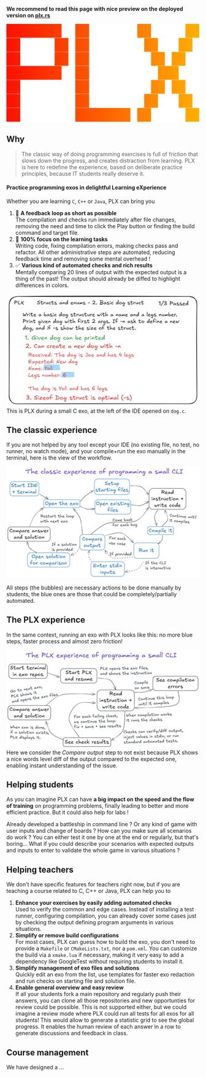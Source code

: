 <div class="oranda-hide">

**We recommend to read this page with nice preview on the deployed version on [plx.rs](https://plx.rs)**

</div>

<center>

![logo of PLX](static/logo.svg)
</center>

## Why
> The classic way of doing programming exercises is full of friction that slows down the progress, and creates distraction from learning. PLX is here to redefine the experience, based on deliberate practice principles, because IT students really deserve it.

#### Practice programming exos in delightful Learning eXperience

Whether you are learning `C`, `C++` or `Java`, PLX can bring you
1. 🔁 **A feedback loop as short as possible**  
The compilation and checks run immediately after file changes, removing the need and time to click the Play button or finding the build command and target file.
1. 💯 **100% focus on the learning tasks**  
Writing code, fixing compilation errors, making checks pass and refactor. All other administrative steps are automated, reducing feedback time and removing some mental overhead !
1. ✅ **Various kind of automated checks and rich results**  
Mentally comparing 20 lines of output with the expected output is a thing of the past! The output should already be diffed to highlight differences in colors.

![Image of the interface of PLX when looking at tests results](book/img/svg/exo-tests-wip.opti.svg)
This is PLX during a small C exo, at the left of the IDE opened on `dog.c`.

## The classic experience
If you are not helped by any tool except your IDE (no existing file, no test, no runner, no watch mode), and your compile+run the exo manually in the terminal, here is the view of the workflow.

![Image of the classic experience of programming a small CLI](book/img/svg/classic-xp.opti.svg)

All steps (the bubbles) are necessary actions to be done manually by students, the blue ones are those that could be completely/partially automated. 

## The PLX experience
In the same context, running an exo with PLX looks like this: no more blue steps, faster process and almost zero friction!

![Image of the PLX experience of programming a small CLI](book/img/svg/plx-xp.opti.svg)
Here we consider the *Compare output* step to not exist because PLX shows a nice words level diff of the output compared to the expected one, enabling instant understanding of the issue.

## Helping students
As you can imagine PLX can have **a big impact on the speed and the flow of training** on programming problems, finally leading to better and more efficient practice. But it could also help for labs !

Already developed a battleship in command line ? Or any kind of game with user inputs and change of boards ? How can you make sure all scenarios do work ? You can either test it one by one at the end or regularly, but that's boring... What if you could describe your scenarios with expected outputs and inputs to enter to validate the whole game in various situations ?

## Helping teachers
We don't have specific features for teachers right now, but if you are teaching a course related to C, C++ or Java, PLX can help you to
1. **Enhance your exercises by easily adding automated checks**  
Used to verify the common and edge cases. Instead of installing a test runner, configuring compilation, you can already cover some cases just by checking the output defining program arguments in various situations.
1. **Simplify or remove build configurations**  
For most cases, PLX can guess how to build the exo, you don't need to provide a `Makefile` or `CMakeLists.txt`, nor a `pom.xml`. You can customize the build via a `xmake.lua` if necessary, making it very easy to add a dependency like GoogleTest without requiring students to install it.
1. **Simplify management of exo files and solutions**  
Quickly edit an exo from the list, use templates for faster exo redaction and run checks on starting file and solution file.
1. **Enable general overview and easy review**  
If all your students fork a main repository and regularly push their answers, you can clone all those repositories and new opportunties for review could be possible. This is not supported either, but we could imagine a review mode where PLX could run all tests for all exos for all students! This would allow to generate a statistic grid to see the global progress. It enables the human review of each answer in a row to generate discussions and feedback in class.

## Course management
We have designed a ...

<!--TODO: continue this after conception-->
<!--todo: small preview of course management solution.-->
